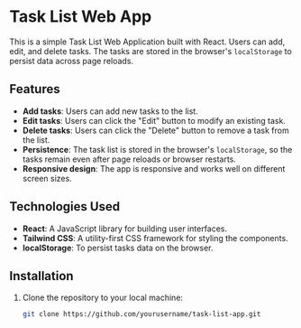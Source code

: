# Task List Web App

This is a simple Task List Web Application built with React. Users can add, edit, and delete tasks. The tasks are stored in the browser's `localStorage` to persist data across page reloads.

## Features

- **Add tasks**: Users can add new tasks to the list.
- **Edit tasks**: Users can click the "Edit" button to modify an existing task.
- **Delete tasks**: Users can click the "Delete" button to remove a task from the list.
- **Persistence**: The task list is stored in the browser's `localStorage`, so the tasks remain even after page reloads or browser restarts.
- **Responsive design**: The app is responsive and works well on different screen sizes.

## Technologies Used

- **React**: A JavaScript library for building user interfaces.
- **Tailwind CSS**: A utility-first CSS framework for styling the components.
- **localStorage**: To persist tasks data on the browser.

## Installation

1. Clone the repository to your local machine:

   ```bash
   git clone https://github.com/yourusername/task-list-app.git

